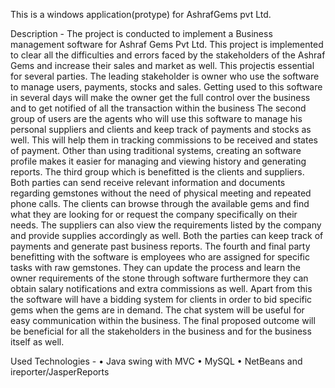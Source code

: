This is a windows application(protype) for AshrafGems pvt Ltd.

Description - The project is conducted to implement a Business management software for Ashraf Gems 
Pvt Ltd. This project is implemented to clear all the difficulties and errors faced by the 
stakeholders of the Ashraf Gems and increase their sales and market as well. This
projectis essential for several parties. The leading stakeholder is owner who use the
software to manage users, payments, stocks and sales. Getting used to this software in 
several days will make the owner get the full control over the business and to get 
notified of all the transaction within the business The second group of users are the 
agents who will use this software to manage his personal suppliers and clients and 
keep track of payments and stocks as well. This will help them in tracking 
commissions to be received and states of payment. Other than using traditional 
systems, creating an software profile makes it easier for managing and viewing 
history and generating reports. The third group which is benefitted is the clients and 
suppliers. Both parties can send receive relevant information and documents regarding 
gemstones without the need of physical meeting and repeated phone calls. The clients 
can browse through the available gems and find what they are looking for or request 
the company specifically on their needs. The suppliers can also view the requirements 
listed by the company and provide supplies accordingly as well. Both the parties can 
keep track of payments and generate past business reports. The fourth and final party 
benefitting with the software is employees who are assigned for specific tasks with 
raw gemstones. They can update the process and learn the owner requirements of the 
stone through software furthermore they can obtain salary notifications and extra 
commissions as well. Apart from this the software will have a bidding system for 
clients in order to bid specific gems when the gems are in demand. The chat system 
will be useful for easy communication within the business. The final proposed 
outcome will be beneficial for all the stakeholders in the business and for the business 
itself as well.

Used Technologies - • Java swing with MVC
• MySQL
• NetBeans and ireporter/JasperReports


